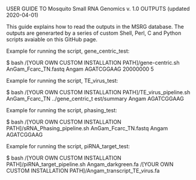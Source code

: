 USER GUIDE TO Mosquito Small RNA Genomics v. 1.0 OUTPUTS (updated 2020-04-01)

This guide explains how to read the outputs in the MSRG database. The outputs are generarted by a series of custom Shell, Perl, C and Python scripts avaiable on this GitHub page.

Example for running the script, gene_centric_test: 

$ bash /[YOUR OWN CUSTOM INSTALLATION PATH]/gene-centric.sh AnGam_Fcarc_TN.fastq Angam AGATCGGAAG 20000000 5

Example for running the script, TE_virus_test: 

$ bash /[YOUR OWN CUSTOM INSTALLATION PATH]/TE_virus_pipeline.sh AnGam_Fcarc_TN ../gene_centric_t est/summary Angam AGATCGGAAG

Example for running the script, phasing_test: 

$  bash /[YOUR OWN CUSTOM INSTALLATION PATH]/sRNA_Phasing_pipeline.sh AnGam_Fcarc_TN.fastq Angam AGATCGGAAG

Example for running the script, piRNA_target_test: 

$  bash /[YOUR OWN CUSTOM INSTALLATION PATH]/piRNA_target_pipeline.sh Angam_darkgreen.fa /[YOUR OWN CUSTOM INSTALLATION PATH]/Angam_transcript_TE_virus.fa 
